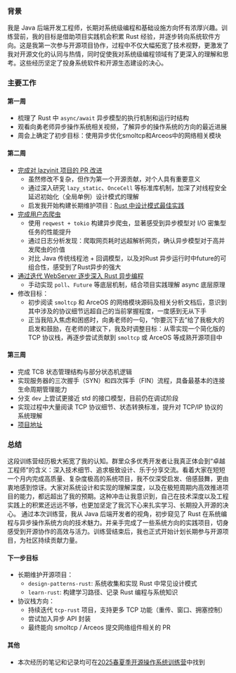 ### 背景
我是 Java 后端开发工程师，长期对系统级编程和基础设施方向怀有浓厚兴趣。训练营前，我的目标是借助项目实践机会积累 Rust 经验，并逐步转向系统软件方向。这是我第一次参与开源项目协作，过程中不仅大幅拓宽了技术视野，更激发了我对开源文化的认同与热情，同时促使我对系统级编程领域有了更深入的理解和思考。这些经历坚定了投身系统软件和开源生态建设的决心。
### 主要工作
#### 第一周
- 梳理了 Rust 中 `async/await` 异步模型的执行机制和运行时结构
- 观看向勇老师异步操作系统相关视频，了解异步的操作系统的方向的最近进展
- 周会上确定了初步目标：使用异步优化smoltcp和Arceos中的网络相关模块
#### 第二周
-  [完成对 lazyinit 项目的 PR 改进](https://github.com/Levio-z/lazyinit)
	- 虽然修改不复杂，但作为第一个开源贡献，对个人具有重要意义
	- 通过深入研究 `lazy_static`、`OnceCell` 等标准库机制，加深了对线程安全延迟初始化（全局单例）设计模式的理解
	- 启发我开始构建长期维护项目：[Rust 中设计模式最佳实践](https://github.com/Levio-z/design-patterns-rust)
- [完成用户态爬虫](https://github.com/Levio-z/async-scrape)
	- 使用 `reqwest + tokio` 构建异步爬虫，显著感受到异步模型对 I/O 密集型任务的性能提升
	- 通过日志分析发现：爬取网页耗时远超解析网页，确认异步模型对于高并发爬虫的价值
	- 对比 Java 传统线程池 + 回调模型，以及对Rust 异步运行时中future的可组合性，感受到了Rust异步的强大
-  [通过迭代 WebServer 逐步深入 Rust 异步编程](https://blog.windeye.top/rust_async/learningrustasyncwithwebserver/?accessToken=eyJhbGciOiJIUzI1NiIsImtpZCI6ImRlZmF1bHQiLCJ0eXAiOiJKV1QifQ.eyJleHAiOjE3NDg5NjI5MTEsImZpbGVHVUlEIjoiS2xrS3ZlZ1pvZXVkdzdxZCIsImlhdCI6MTc0ODk2MjYxMSwiaXNzIjoidXBsb2FkZXJfYWNjZXNzX3Jlc291cmNlIiwicGFhIjoiYWxsOmFsbDoiLCJ1c2VySWQiOjU5Nzc4NDgzfQ.GX98Xprf1JF8HOn9W5ouCMDnokWpUOOGtp1pRA3dqmc)
	-  手动实现 `poll`、`Future` 等底层机制，结合项目实践理解 async 底层原理
- 修改目标：
	- 初步阅读 `smoltcp` 和 ArceOS 的网络模块源码及相关分析文档后，意识到其中涉及的协议细节远超自己的当前掌握程度，一度感到无从下手
	- 正当我陷入焦虑和困惑时，向勇老师的一句，“你要沉下去”给了我极大的启发和鼓励，在老师的建议下，我及时调整目标：从零实现一个简化版的 TCP 协议栈，再逐步尝试贡献到 `smoltcp` 或 ArceOS 等成熟开源项目中
#### 第三周
- 完成 TCB 状态管理结构与部分状态机逻辑
- 实现服务器的三次握手（SYN）和四次挥手（FIN）流程，具备最基本的连接生命周期管理能力
- 分支 `dev` 上尝试更接近 std 的接口模型，目前仍在调试阶段
- 实现过程中大量阅读 TCP 协议细节、状态转换标准，提升对 TCP/IP 协议的系统理解
- [项目地址](https://github.com/Levio-z/tcp-rust)
### 总结
这段训练营经历极大拓宽了我的认知。群里众多优秀开发者让我真正体会到“卓越工程师”的含义：深入技术细节、追求极致设计、乐于分享交流。看着大家在短短一个月内完成高质量、复杂度极高的系统项目，我不仅深受启发、倍感鼓舞，更由衷地感到惊讶。大家对系统设计和实现的理解深度，以及在极短周期内高效推进项目的能力，都远超出了我的预期。这种冲击让我意识到，自己在技术深度以及工程实践上的积累还远远不够，也更加坚定了我沉下心来扎实学习、长期投入开源的决心。
通过本次训练营，我从 Java 后端开发者的视角，初步窥见了 Rust 在系统编程与异步操作系统方向的技术魅力。并亲手完成了一些系统方向的实践项目，切身感受到开源协作的高效与活力。训练营结束后，我也正式开始计划长期参与开源项目，为社区持续贡献力量。
#### 下一步目标
- 长期维护开源项目：
  - `design-patterns-rust`: 系统收集和实现 Rust 中常见设计模式
  - `learn-rust`: 构建学习路径、记录 Rust 编程与系统知识
- 协议栈方向：
  - 持续迭代 `tcp-rust` 项目，支持更多 TCP 功能（重传、窗口、拥塞控制）
  - 尝试加入异步 API 封装
  - 最终能向 smoltcp / Arceos 提交网络组件相关的 PR
#### 其他
- 本次经历的笔记和记录均可在[2025春夏季开源操作系统训练营](https://github.com/Levio-z/learn-rust/tree/main/Projects/%E5%BC%80%E6%BA%90%E6%93%8D%E4%BD%9C%E7%B3%BB%E7%BB%9F%E8%AE%AD%E7%BB%83%E8%90%A5/2025%E6%98%A5%E5%A4%8F)中找到